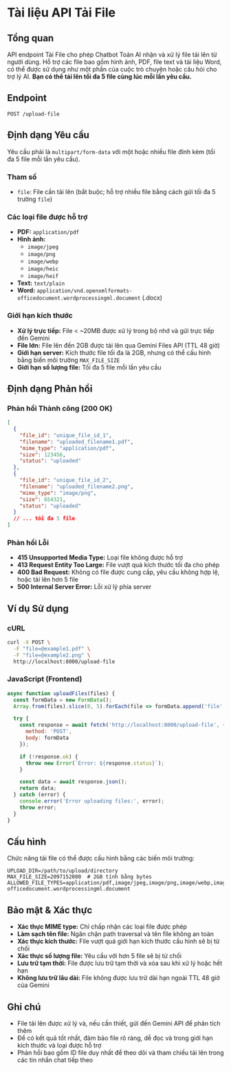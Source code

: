 # Tài liệu API Tải File

## Tổng quan

API endpoint Tải File cho phép Chatbot Toán AI nhận và xử lý file tải lên từ người dùng. Hỗ trợ các file bao gồm hình ảnh, PDF, file text và tài liệu Word, có thể được sử dụng như một phần của cuộc trò chuyện hoặc câu hỏi cho trợ lý AI. **Bạn có thể tải lên tối đa 5 file cùng lúc mỗi lần yêu cầu.**

## Endpoint

```
POST /upload-file
```

## Định dạng Yêu cầu

Yêu cầu phải là `multipart/form-data` với một hoặc nhiều file đính kèm (tối đa 5 file mỗi lần yêu cầu).

### Tham số

- `file`: File cần tải lên (bắt buộc; hỗ trợ nhiều file bằng cách gửi tối đa 5 trường `file`)

### Các loại file được hỗ trợ

- **PDF:** `application/pdf`
- **Hình ảnh:**
  - `image/jpeg`
  - `image/png`
  - `image/webp`
  - `image/heic`
  - `image/heif`
- **Text:** `text/plain`
- **Word:** `application/vnd.openxmlformats-officedocument.wordprocessingml.document` (.docx)

### Giới hạn kích thước

- **Xử lý trực tiếp:** File < ~20MB được xử lý trong bộ nhớ và gửi trực tiếp đến Gemini
- **File lớn:** File lên đến 2GB được tải lên qua Gemini Files API (TTL 48 giờ)
- **Giới hạn server:** Kích thước file tối đa là 2GB, nhưng có thể cấu hình bằng biến môi trường `MAX_FILE_SIZE`
- **Giới hạn số lượng file:** Tối đa 5 file mỗi lần yêu cầu

## Định dạng Phản hồi

### Phản hồi Thành công (200 OK)

```json
[
  {
    "file_id": "unique_file_id_1",
    "filename": "uploaded_filename1.pdf",
    "mime_type": "application/pdf",
    "size": 123456,
    "status": "uploaded"
  },
  {
    "file_id": "unique_file_id_2",
    "filename": "uploaded_filename2.png",
    "mime_type": "image/png",
    "size": 654321,
    "status": "uploaded"
  }
  // ... tối đa 5 file
]
```

### Phản hồi Lỗi

- **415 Unsupported Media Type:** Loại file không được hỗ trợ
- **413 Request Entity Too Large:** File vượt quá kích thước tối đa cho phép
- **400 Bad Request:** Không có file được cung cấp, yêu cầu không hợp lệ, hoặc tải lên hơn 5 file
- **500 Internal Server Error:** Lỗi xử lý phía server

## Ví dụ Sử dụng

### cURL

```bash
curl -X POST \
  -F "file=@example1.pdf" \
  -F "file=@example2.png" \
  http://localhost:8000/upload-file
```

### JavaScript (Frontend)

```javascript
async function uploadFiles(files) {
  const formData = new FormData();
  Array.from(files).slice(0, 5).forEach(file => formData.append('file', file));

  try {
    const response = await fetch('http://localhost:8000/upload-file', {
      method: 'POST',
      body: formData
    });

    if (!response.ok) {
      throw new Error(`Error: ${response.status}`);
    }

    const data = await response.json();
    return data;
  } catch (error) {
    console.error('Error uploading files:', error);
    throw error;
  }
}
```

## Cấu hình

Chức năng tải file có thể được cấu hình bằng các biến môi trường:

```
UPLOAD_DIR=/path/to/upload/directory
MAX_FILE_SIZE=2097152000  # 2GB tính bằng bytes
ALLOWED_FILE_TYPES=application/pdf,image/jpeg,image/png,image/webp,image/heic,image/heif,text/plain,application/vnd.openxmlformats-officedocument.wordprocessingml.document
```

## Bảo mật & Xác thực

- **Xác thực MIME type:** Chỉ chấp nhận các loại file được phép
- **Làm sạch tên file:** Ngăn chặn path traversal và tên file không an toàn
- **Xác thực kích thước:** File vượt quá giới hạn kích thước cấu hình sẽ bị từ chối
- **Xác thực số lượng file:** Yêu cầu với hơn 5 file sẽ bị từ chối
- **Lưu trữ tạm thời:** File được lưu trữ tạm thời và xóa sau khi xử lý hoặc hết hạn
- **Không lưu trữ lâu dài:** File không được lưu trữ dài hạn ngoài TTL 48 giờ của Gemini

## Ghi chú

- File tải lên được xử lý và, nếu cần thiết, gửi đến Gemini API để phân tích thêm
- Để có kết quả tốt nhất, đảm bảo file rõ ràng, dễ đọc và trong giới hạn kích thước và loại được hỗ trợ
- Phản hồi bao gồm ID file duy nhất để theo dõi và tham chiếu tải lên trong các tin nhắn chat tiếp theo 